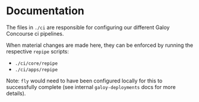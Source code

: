 # Documentation

The files in `./ci` are responsible for configuring our different Galoy Concourse ci pipelines.

When material changes are made here, they can be enforced by running the respective `repipe` scripts:

- `./ci/core/repipe`
- `./ci/apps/repipe`

Note: `fly` would need to have been configured locally for this to successfully complete (see internal `galoy-deployments` docs for more details).

<!-- Auto-update: 2025-10-13T01:40:39.466727 -->
